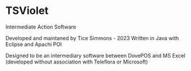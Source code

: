 # TSViolet
Intermediate Action Software

Developed and maintaned by Tice Simmons - 2023
Written in Java with Eclipse and Apachi POI

Designed to be an intermediary software between DovePOS and MS Excel
(developed without association with Teleflora or Microsoft)
     
